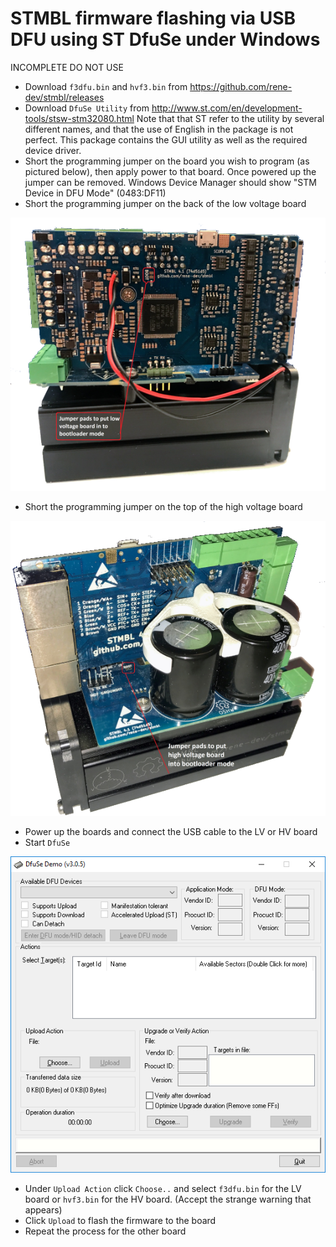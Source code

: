 # STMBL firmware flashing via USB DFU using ST DfuSe under Windows
INCOMPLETE DO NOT USE
- Download `f3dfu.bin` and `hvf3.bin` from https://github.com/rene-dev/stmbl/releases
- Download `DfuSe Utility` from http://www.st.com/en/development-tools/stsw-stm32080.html 
Note that that ST refer to the utility by several different names, and that the use of English in the package is not perfect. This package contains the GUI utility as well as the required device driver.
- Short the programming jumper on the board you wish to program (as pictured below), then apply power to that board. Once powered up the jumper can be removed. Windows Device Manager should show "STM Device in DFU Mode" (0483:DF11)
- Short the programming jumper on the back of the low voltage board 

![Screenshot of `STMBL4.1_Low Voltage_Bootloader Jumper pads`](screenshots/STMBL4.1_LV_BL_J.png)	

- Short the programming jumper on the top of the high voltage board 

![Screenshot of `STMBL4.1_High Voltage_Bootloader Jumper pads`](screenshots/STMBL4.1_HV_BL_J.png)	

- Power up the boards and connect the USB cable to the LV or HV board
- Start `DfuSe`

![Screenshot of `DfUse`](screenshots/DfuSe.png)

- Under `Upload Action` click `Choose..` and select `f3dfu.bin` for the LV board or `hvf3.bin` for the HV board. (Accept the strange warning that appears)
- Click `Upload` to flash the firmware to the board
- Repeat the process for the other board

